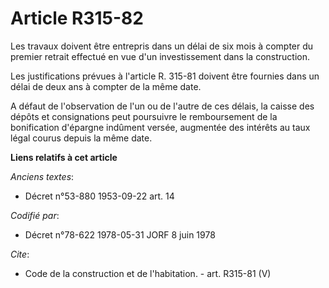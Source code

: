 # Article R315-82

Les travaux doivent être entrepris dans un délai de six mois à compter du premier retrait effectué en vue d'un investissement
dans la construction.

Les justifications prévues à l'article R. 315-81 doivent être fournies dans un délai de deux ans à compter de la même date.

A défaut de l'observation de l'un ou de l'autre de ces délais, la caisse des dépôts et consignations peut poursuivre le
remboursement de la bonification d'épargne indûment versée, augmentée des intérêts au taux légal courus depuis la même date.

**Liens relatifs à cet article**

_Anciens textes_:

  - Décret n°53-880 1953-09-22 art. 14

_Codifié par_:

  - Décret n°78-622 1978-05-31 JORF 8 juin 1978

_Cite_:

  - Code de la construction et de l'habitation. - art. R315-81 (V)
